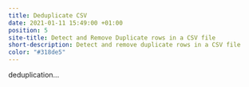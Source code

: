 ```yaml
---
title: Deduplicate CSV
date: 2021-01-11 15:49:00 +01:00
position: 5
site-title: Detect and Remove Duplicate rows in a CSV file
short-description: Detect and remove duplicate rows in a CSV file
color: "#318de5"
---
```


deduplication...